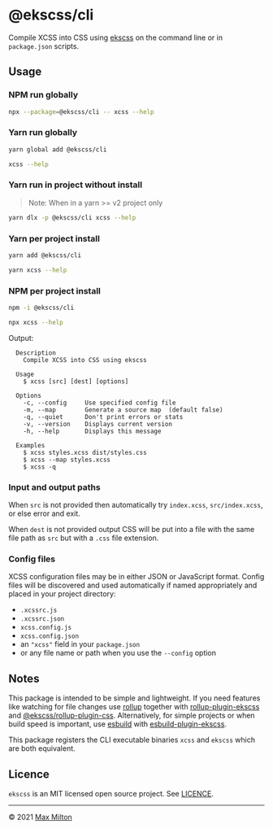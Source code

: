 # @ekscss/cli

Compile XCSS into CSS using [ekscss](https://github.com/MaxMilton/ekscss) on the command line or in `package.json` scripts.

## Usage

### NPM run globally

```sh
npx --package=@ekscss/cli -- xcss --help
```

### Yarn run globally

```sh
yarn global add @ekscss/cli
```

```sh
xcss --help
```

### Yarn run in project without install

> Note: When in a yarn >= v2 project only

```sh
yarn dlx -p @ekscss/cli xcss --help
```

### Yarn per project install

```sh
yarn add @ekscss/cli
```

```sh
yarn xcss --help
```

### NPM per project install

```sh
npm -i @ekscss/cli
```

```sh
npx xcss --help
```

Output:

```
  Description
    Compile XCSS into CSS using ekscss

  Usage
    $ xcss [src] [dest] [options]

  Options
    -c, --config     Use specified config file
    -m, --map        Generate a source map  (default false)
    -q, --quiet      Don't print errors or stats
    -v, --version    Displays current version
    -h, --help       Displays this message

  Examples
    $ xcss styles.xcss dist/styles.css
    $ xcss --map styles.xcss
    $ xcss -q
```

### Input and output paths

When `src` is not provided then automatically try `index.xcss`, `src/index.xcss`, or else error and exit.

When `dest` is not provided output CSS will be put into a file with the same file path as `src` but with a `.css` file extension.

### Config files

XCSS configuration files may be in either JSON or JavaScript format. Config files will be discovered and used automatically if named appropriately and placed in your project directory:

- `.xcssrc.js`
- `.xcssrc.json`
- `xcss.config.js`
- `xcss.config.json`
- an `"xcss"` field in your `package.json`
- or any file name or path when you use the `--config` option

## Notes

This package is intended to be simple and lightweight. If you need features like watching for file changes use [rollup](https://rollupjs.org) together with [rollup-plugin-ekscss](https://github.com/MaxMilton/ekscss/tree/master/packages/rollup-plugin-ekscss) and [@ekscss/rollup-plugin-css](../rollup-plugin-css). Alternatively, for simple projects or when build speed is important, use [esbuild](https://esbuild.github.io) with [esbuild-plugin-ekscss](https://github.com/MaxMilton/ekscss/tree/master/packages/esbuild-plugin-ekscss).

This package registers the CLI executable binaries `xcss` and `ekscss` which are both equivalent.

## Licence

`ekscss` is an MIT licensed open source project. See [LICENCE](https://github.com/MaxMilton/ekscss/blob/master/LICENCE).

---

© 2021 [Max Milton](https://maxmilton.com)
